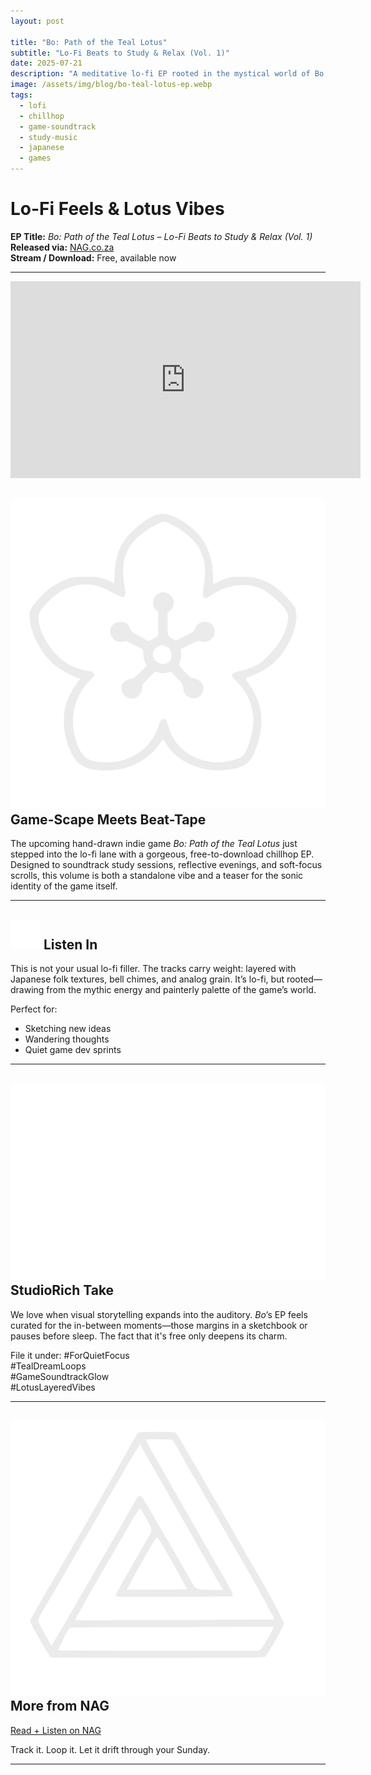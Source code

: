 ```yaml
---
layout: post

title: "Bo: Path of the Teal Lotus"
subtitle: "Lo-Fi Beats to Study & Relax (Vol. 1)"
date: 2025-07-21
description: "A meditative lo-fi EP rooted in the mystical world of Bo: Path of the Teal Lotus."
image: /assets/img/blog/bo-teal-lotus-ep.webp
tags:
  - lofi
  - chillhop
  - game-soundtrack
  - study-music
  - japanese
  - games
---
```


# Lo-Fi Feels & Lotus Vibes

**EP Title:** _Bo: Path of the Teal Lotus – Lo-Fi Beats to Study & Relax (Vol. 1)_  
**Released via:** [NAG.co.za](https://www.nag.co.za/2025/07/21/lo-fi-feels-and-lotus-vibes-bo-path-of-the-teal-lotus-drops-a-free-chill-ep/)  
**Stream / Download:** Free, available now

---

<iframe width="560" height="315" src="https://www.youtube.com/embed/9b-8NTRRyCc?si=q3iCThcLpAD3RDZq" title="YouTube video player" frameborder="0" allow="accelerometer; autoplay; clipboard-write; encrypted-media; gyroscope; picture-in-picture; web-share" referrerpolicy="strict-origin-when-cross-origin" allowfullscreen></iframe>

## <img src="/assets/ui/plum-flower.svg" alt="Flower icon" class="icon-sm" /> Game-Scape Meets Beat-Tape

The upcoming hand-drawn indie game _Bo: Path of the Teal Lotus_ just stepped into the lo-fi lane with a gorgeous, free-to-download chillhop EP. Designed to soundtrack study sessions, reflective evenings, and soft-focus scrolls, this volume is both a standalone vibe and a teaser for the sonic identity of the game itself.

---

## <img src="/assets/ui/headphones.svg" alt="Headphones icon" class="icon-sm" /> Listen In

This is not your usual lo-fi filler. The tracks carry weight: layered with Japanese folk textures, bell chimes, and analog grain. It’s lo-fi, but rooted—drawing from the mythic energy and painterly palette of the game’s world.

Perfect for:

- Sketching new ideas
- Wandering thoughts
- Quiet game dev sprints

---

## <img src="/assets/ui/eye.svg" alt="Eye icon" class="icon-sm" /> StudioRich Take

We love when visual storytelling expands into the auditory. _Bo_’s EP feels curated for the in-between moments—those margins in a sketchbook or pauses before sleep. The fact that it's free only deepens its charm.

File it under:
#ForQuietFocus  
#TealDreamLoops  
#GameSoundtrackGlow  
#LotusLayeredVibes

---

## <img src="/assets/ui/impossible-triangle.svg" alt="Triangle icon" class="icon-sm" /> More from NAG

[Read + Listen on NAG](https://www.nag.co.za/2025/07/21/lo-fi-feels-and-lotus-vibes-bo-path-of-the-teal-lotus-drops-a-free-chill-ep/)

Track it. Loop it. Let it drift through your Sunday.

---
